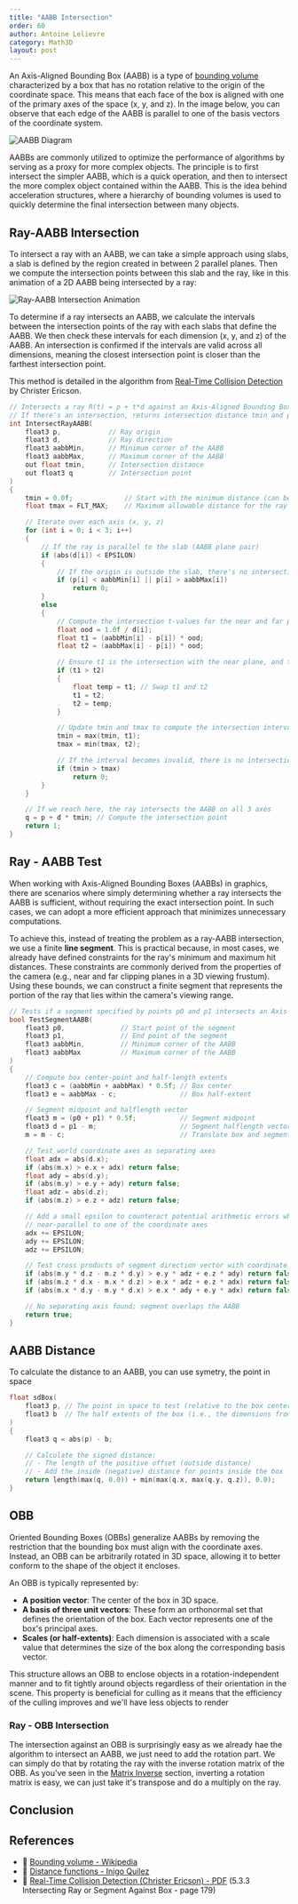 ```yaml
---
title: "AABB Intersection"
order: 60
author: Antoine Lelievre
category: Math3D 
layout: post
---
```


An Axis-Aligned Bounding Box (AABB) is a type of [bounding volume](https://en.wikipedia.org/wiki/Bounding_volume) characterized by a box that has no rotation relative to the origin of the coordinate space. This means that each face of the box is aligned with one of the primary axes of the space (x, y, and z). In the image below, you can observe that each edge of the AABB is parallel to one of the basis vectors of the coordinate system.

![AABB Diagram](../assets/Recordings/AABBIntersection%2000.png)

AABBs are commonly utilized to optimize the performance of algorithms by serving as a proxy for more complex objects. The principle is to first intersect the simpler AABB, which is a quick operation, and then to intersect the more complex object contained within the AABB. This is the idea behind acceleration structures, where a hierarchy of bounding volumes is used to quickly determine the final intersection between many objects.

## Ray-AABB Intersection

To intersect a ray with an AABB, we can take a simple approach using slabs, a slab is defined by the region created in between 2 parallel planes. Then we compute the intersection points between this slab and the ray, like in this animation of a 2D AABB being intersected by a ray:

![Ray-AABB Intersection Animation](../assets/Recordings/AABBIntersection%2001.gif)

To determine if a ray intersects an AABB, we calculate the intervals between the intersection points of the ray with each slabs that define the AABB. We then check these intervals for each dimension (x, y, and z) of the AABB. An intersection is confirmed if the intervals are valid across all dimensions, meaning the closest intersection point is closer than the farthest intersection point.

This method is detailed in the algorithm from [Real-Time Collision Detection](https://www.r-5.org/files/books/computers/algo-list/realtime-3d/Christer_Ericson-Real-Time_Collision_Detection-EN.pdf) by Christer Ericson.

```c
// Intersects a ray R(t) = p + t*d against an Axis-Aligned Bounding Box (AABB).
// If there's an intersection, returns intersection distance tmin and point q.
int IntersectRayAABB(
    float3 p,            // Ray origin
    float3 d,            // Ray direction
    float3 aabbMin,      // Minimum corner of the AABB
    float3 aabbMax,      // Maximum corner of the AABB
    out float tmin,      // Intersection distance
    out float3 q         // Intersection point
)
{
    tmin = 0.0f;             // Start with the minimum distance (can be -FLT_MAX for entire ray)
    float tmax = FLT_MAX;    // Maximum allowable distance for the ray (segment length or ∞)

    // Iterate over each axis (x, y, z)
    for (int i = 0; i < 3; i++)
    {
        // If the ray is parallel to the slab (AABB plane pair)
        if (abs(d[i]) < EPSILON)
        {
            // If the origin is outside the slab, there's no intersection
            if (p[i] < aabbMin[i] || p[i] > aabbMax[i])
                return 0;
        }
        else
        {
            // Compute the intersection t-values for the near and far planes of the slab
            float ood = 1.0f / d[i];
            float t1 = (aabbMin[i] - p[i]) * ood;
            float t2 = (aabbMax[i] - p[i]) * ood;

            // Ensure t1 is the intersection with the near plane, and t2 with the far plane
            if (t1 > t2)
            {
                float temp = t1; // Swap t1 and t2
                t1 = t2;
                t2 = temp;
            }

            // Update tmin and tmax to compute the intersection interval
            tmin = max(tmin, t1);
            tmax = min(tmax, t2);

            // If the interval becomes invalid, there is no intersection
            if (tmin > tmax)
                return 0;
        }
    }

    // If we reach here, the ray intersects the AABB on all 3 axes
    q = p + d * tmin; // Compute the intersection point
    return 1;
}
```

## Ray - AABB Test

When working with Axis-Aligned Bounding Boxes (AABBs) in graphics, there are scenarios where simply determining whether a ray intersects the AABB is sufficient, without requiring the exact intersection point. In such cases, we can adopt a more efficient approach that minimizes unnecessary computations.

To achieve this, instead of treating the problem as a ray-AABB intersection, we use a finite **line segment**. This is practical because, in most cases, we already have defined constraints for the ray's minimum and maximum hit distances. These constraints are commonly derived from the properties of the camera (e.g., near and far clipping planes in a 3D viewing frustum). Using these bounds, we can construct a finite segment that represents the portion of the ray that lies within the camera's viewing range.


```c
// Tests if a segment specified by points p0 and p1 intersects an Axis-Aligned Bounding Box (AABB).
bool TestSegmentAABB(
    float3 p0,              // Start point of the segment
    float3 p1,              // End point of the segment
    float3 aabbMin,         // Minimum corner of the AABB
    float3 aabbMax          // Maximum corner of the AABB
)
{
    // Compute box center-point and half-length extents
    float3 c = (aabbMin + aabbMax) * 0.5f; // Box center
    float3 e = aabbMax - c;                // Box half-extent

    // Segment midpoint and halflength vector
    float3 m = (p0 + p1) * 0.5f;           // Segment midpoint
    float3 d = p1 - m;                     // Segment halflength vector
    m = m - c;                             // Translate box and segment to the origin

    // Test world coordinate axes as separating axes
    float adx = abs(d.x);
    if (abs(m.x) > e.x + adx) return false;
    float ady = abs(d.y);
    if (abs(m.y) > e.y + ady) return false;
    float adz = abs(d.z);
    if (abs(m.z) > e.z + adz) return false;

    // Add a small epsilon to counteract potential arithmetic errors when the segment is
    // near-parallel to one of the coordinate axes
    adx += EPSILON;
    ady += EPSILON;
    adz += EPSILON;

    // Test cross products of segment direction vector with coordinate axes
    if (abs(m.y * d.z - m.z * d.y) > e.y * adz + e.z * ady) return false; // Cross with X-axis
    if (abs(m.z * d.x - m.x * d.z) > e.x * adz + e.z * adx) return false; // Cross with Y-axis
    if (abs(m.x * d.y - m.y * d.x) > e.x * ady + e.y * adx) return false; // Cross with Z-axis

    // No separating axis found; segment overlaps the AABB
    return true;
}
```

## AABB Distance

To calculate the distance to an AABB, you can use symetry, the point in space 

```c
float sdBox(
    float3 p, // The point in space to test (relative to the box center).
    float3 b  // The half extents of the box (i.e., the dimensions from the center to the box surface).
)
{
    float3 q = abs(p) - b;

    // Calculate the signed distance:
    // - The length of the positive offset (outside distance)
    // - Add the inside (negative) distance for points inside the box
    return length(max(q, 0.0)) + min(max(q.x, max(q.y, q.z)), 0.0);
}
```

## OBB

Oriented Bounding Boxes (OBBs) generalize AABBs by removing the restriction that the bounding box must align with the coordinate axes. Instead, an OBB can be arbitrarily rotated in 3D space, allowing it to better conform to the shape of the object it encloses.

An OBB is typically represented by:
- **A position vector**: The center of the box in 3D space.
- **A basis of three unit vectors**: These form an orthonormal set that defines the orientation of the box. Each vector represents one of the box's principal axes.
- **Scales (or half-extents)**: Each dimension is associated with a scale value that determines the size of the box along the corresponding basis vector.

This structure allows an OBB to enclose objects in a rotation-independent manner and to fit tightly around objects regardless of their orientation in the scene. This property is beneficial for culling as it means that the efficiency of the culling improves and we'll have less objects to render

### Ray - OBB Intersection

The intersection against an OBB is surprisingly easy as we already hae the algorithm to intersect an AABB, we just need to add the rotation part. We can simply do that by rotating the ray with the inverse rotation matrix of the OBB. As you've seen in the [Matrix Inverse](MatricesAndTransformations.md#Matrix-Inverse) section, inverting a rotation matrix is easy, we can just take it's transpose and do a multiply on the ray.

## Conclusion

## References

- 📄 [Bounding volume - Wikipedia](https://en.wikipedia.org/wiki/Bounding_volume)
- 📄 [Distance functions - Inigo Quilez](https://iquilezles.org/articles/distfunctions/)
- 📄 [Real-Time Collision Detection (Christer Ericson) - PDF](https://www.r-5.org/files/books/computers/algo-list/realtime-3d/Christer_Ericson-Real-Time_Collision_Detection-EN.pdf) (5.3.3 Intersecting Ray or Segment Against Box - page 179)
